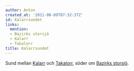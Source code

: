 ```yaml
---
author: Anton
created_at: '2011-08-09T07:32:37Z'
id: Kalarrsundet
links:
  mention:
  - Bazirks storsjö
  - Kalarr
  - Takalorr
title: Kalarrsundet
---
```


Sund mellan [Kalarr] och [Takalorr], söder om [Bazirks storsjö].

  [Kalarr]: Kalarr
  [Takalorr]: Takalorr
  [Bazirks storsjö]: Bazirks_storsjö
